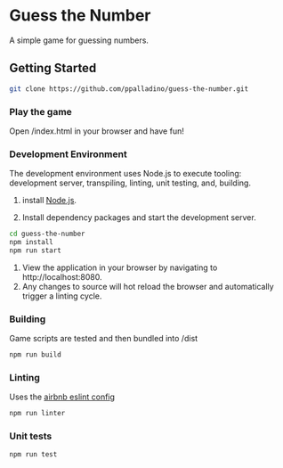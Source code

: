 # Guess the Number
A simple game for guessing numbers.

## Getting Started
```sh
git clone https://github.com/ppalladino/guess-the-number.git
```

### Play the game
Open /index.html in your browser and have fun!

### Development Environment
The development environment uses Node.js to execute tooling: development server,
transpiling, linting, unit testing, and, building.
1. install [Node.js](https://nodejs.org/en/download/).

1. Install dependency packages and start the development server.
```sh
cd guess-the-number
npm install
npm run start
```
1. View the application in your browser by navigating to http://localhost:8080.
1. Any changes to source will hot reload the browser and automatically
trigger a linting cycle.

### Building
Game scripts are tested and then bundled into /dist
```sh
npm run build
```

### Linting
Uses the [airbnb eslint config](https://github.com/airbnb/javascript/tree/master/packages/eslint-config-airbnb)
```sh
npm run linter
```

### Unit tests
```sh
npm run test
```
